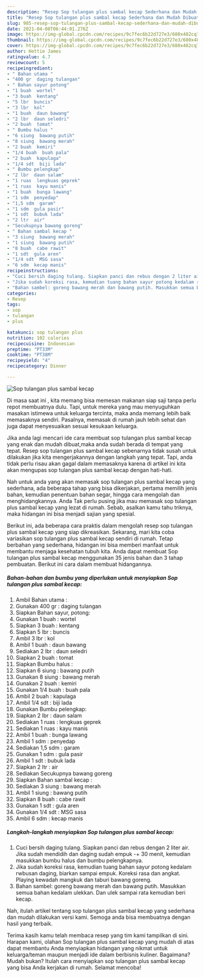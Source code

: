 ```yaml
---
description: "Resep Sop tulangan plus sambal kecap Sederhana dan Mudah Dibuat"
title: "Resep Sop tulangan plus sambal kecap Sederhana dan Mudah Dibuat"
slug: 985-resep-sop-tulangan-plus-sambal-kecap-sederhana-dan-mudah-dibuat
date: 2021-04-08T06:44:01.276Z
image: https://img-global.cpcdn.com/recipes/9c7fec6b22d727e3/680x482cq70/sop-tulangan-plus-sambal-kecap-foto-resep-utama.jpg
thumbnail: https://img-global.cpcdn.com/recipes/9c7fec6b22d727e3/680x482cq70/sop-tulangan-plus-sambal-kecap-foto-resep-utama.jpg
cover: https://img-global.cpcdn.com/recipes/9c7fec6b22d727e3/680x482cq70/sop-tulangan-plus-sambal-kecap-foto-resep-utama.jpg
author: Hettie James
ratingvalue: 4.7
reviewcount: 5
recipeingredient:
- " Bahan utama "
- "400 gr  daging tulangan"
- " Bahan sayur potong"
- "1 buah  wortel"
- "3 buah  kentang"
- "5 lbr  buncis"
- "3 lbr  kol"
- "1 buah  daun bawang"
- "2 lbr  daun seledri"
- "2 buah  tomat"
- " Bumbu halus "
- "6 siung  bawang putih"
- "8 siung  bawang merah"
- "2 buah  kemiri"
- "1/4 buah  buah pala"
- "2 buah  kapulaga"
- "1/4 sdt  biji lada"
- " Bumbu pelengkap"
- "2 lbr  daun salam"
- "1 ruas  lengkuas geprek"
- "1 ruas  kayu manis"
- "1 buah  bunga lawang"
- "1 sdm  penyedap"
- "1,5 sdm  garam"
- "1 sdm  gula pasir"
- "1 sdt  bubuk lada"
- "2 ltr  air"
- "Secukupnya bawang goreng"
- " Bahan sambal kecap "
- "3 siung  bawang merah"
- "1 siung  bawang putih"
- "8 buah  cabe rawit"
- "1 sdt  gula aren"
- "1/4 sdt  MSG sasa"
- "6 sdm  kecap manis"
recipeinstructions:
- "Cuci bersih daging tulang. Siapkan panci dan rebus dengan 2 liter air. Jika sudah mendidih dan daging sudah empuk -+ 30 menit, kemudian masukkan bumbu halus dan bumbu pelengkapnya."
- "Jika sudah koreksi rasa, kemudian tuang bahan sayur potong kedalam rwbusan daging, biarkan sampai empuk. Koreksi rasa dan angkat. Playing kewadah mangkuk dan taburi bawang goreng."
- "Bahan sambel: goreng bawang merah dan bawang putih. Masukkan semua bahan kedalam ulekkan. Dan ulek sampai rata kemudian beri kecap."
categories:
- Resep
tags:
- sop
- tulangan
- plus

katakunci: sop tulangan plus 
nutrition: 102 calories
recipecuisine: Indonesian
preptime: "PT33M"
cooktime: "PT38M"
recipeyield: "4"
recipecategory: Dinner

---
```



![Sop tulangan plus sambal kecap](https://img-global.cpcdn.com/recipes/9c7fec6b22d727e3/680x482cq70/sop-tulangan-plus-sambal-kecap-foto-resep-utama.jpg)

Di masa  saat ini , kita memang bisa memesan makanan siap saji tanpa perlu repot membuatnya dulu. Tapi, untuk mereka yang mau menyuguhkan masakan istimewa untuk keluarga tercinta, maka anda memang lebih baik memasaknya sendiri. Pasalnya, memasak di rumah jauh lebih sehat dan juga dapat menyesuaikan sesuai kesukaan keluarga.

Jika anda lagi mencari ide cara membuat sop tulangan plus sambal kecap yang enak dan mudah dibuat,maka anda sudah berada di tempat yang tepat. Resep sop tulangan plus sambal kecap  sebenarnya tidak susah untuk dilakukan jika kita mengerjakannya dengan langkah yang tepat. Tapi, anda tidak perlu risau akan gagal dalam memasaknya 
karena di artikel ini kita akan mengupas sop tulangan plus sambal kecap dengan hati-hati.  



Nah untuk anda yang akan memasak sop tulangan plus sambal kecap yang sederhana, ada beberapa tahap yang bisa dikerjakan, pertama memilih jenis bahan, kemudian penentuan bahan segar, hingga cara mengolah dan menghidangkannya. Anda Tak perlu pusing jika mau memasak sop tulangan plus sambal kecap yang lezat di rumah. Sebab, asalkan kamu  tahu triknya, maka hidangan ini bisa menjadi sajian yang spesial.

Berikut ini, ada beberapa cara praktis  dalam mengolah resep sop tulangan plus sambal kecap yang siap dikreasikan. Sekarang, mari kita coba variasikan sop tulangan plus sambal kecap sendiri di rumah. Tetap berbahan yang sederhana, hidangan ini bisa memberi manfaat untuk membantu menjaga kesehatan tubuh kita. Anda dapat membuat Sop tulangan plus sambal kecap menggunakan 35 jenis bahan dan 3 tahap pembuatan. Berikut ini cara dalam membuat hidangannya.

<!--inarticleads1-->

##### Bahan-bahan dan bumbu yang diperlukan untuk menyiapkan Sop tulangan plus sambal kecap:

1. Ambil  Bahan utama :
1. Gunakan 400 gr : daging tulangan
1. Siapkan  Bahan sayur, potong:
1. Gunakan 1 buah : wortel
1. Siapkan 3 buah : kentang
1. Siapkan 5 lbr : buncis
1. Ambil 3 lbr : kol
1. Ambil 1 buah : daun bawang
1. Sediakan 2 lbr : daun seledri
1. Siapkan 2 buah : tomat
1. Siapkan  Bumbu halus :
1. Siapkan 6 siung : bawang putih
1. Gunakan 8 siung : bawang merah
1. Gunakan 2 buah : kemiri
1. Gunakan 1/4 buah : buah pala
1. Ambil 2 buah : kapulaga
1. Ambil 1/4 sdt : biji lada
1. Gunakan  Bumbu pelengkap:
1. Siapkan 2 lbr : daun salam
1. Sediakan 1 ruas : lengkuas geprek
1. Sediakan 1 ruas : kayu manis
1. Ambil 1 buah : bunga lawang
1. Ambil 1 sdm : penyedap
1. Sediakan 1,5 sdm : garam
1. Gunakan 1 sdm : gula pasir
1. Ambil 1 sdt : bubuk lada
1. Siapkan 2 ltr : air
1. Sediakan Secukupnya bawang goreng
1. Siapkan  Bahan sambal kecap :
1. Sediakan 3 siung : bawang merah
1. Ambil 1 siung : bawang putih
1. Siapkan 8 buah : cabe rawit
1. Gunakan 1 sdt : gula aren
1. Gunakan 1/4 sdt : MSG sasa
1. Ambil 6 sdm : kecap manis




<!--inarticleads2-->

##### Langkah-langkah menyiapkan Sop tulangan plus sambal kecap:

1. Cuci bersih daging tulang. Siapkan panci dan rebus dengan 2 liter air. Jika sudah mendidih dan daging sudah empuk -+ 30 menit, kemudian masukkan bumbu halus dan bumbu pelengkapnya.
1. Jika sudah koreksi rasa, kemudian tuang bahan sayur potong kedalam rwbusan daging, biarkan sampai empuk. Koreksi rasa dan angkat. Playing kewadah mangkuk dan taburi bawang goreng.
1. Bahan sambel: goreng bawang merah dan bawang putih. Masukkan semua bahan kedalam ulekkan. Dan ulek sampai rata kemudian beri kecap.




Nah, itulah artikel tentang  sop tulangan plus sambal kecap  yang sederhana dan mudah dilakukan versi kami. Semoga anda bisa membuatnya dengan hasil yang terbaik. 

Terima kasih kamu telah membaca resep yang tim kami tampilkan di sini. Harapan kami, olahan  Sop tulangan plus sambal kecap yang mudah di atas dapat membantu Anda menyiapkan hidangan yang nikmat untuk keluarga/teman maupun menjadi ide dalam berbisnis kuliner. Bagaimana? Mudah bukan? Itulah cara menyiapkan sop tulangan plus sambal kecap yang bisa Anda kerjakan di rumah. Selamat mencoba!

